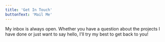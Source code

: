 ```yaml
---
title: 'Get In Touch'
buttonText: 'Mail Me'
---
```


My inbox is always open. Whether you have a question about the projects I have done or just want to say hello, I'll try my best to get back to you!
